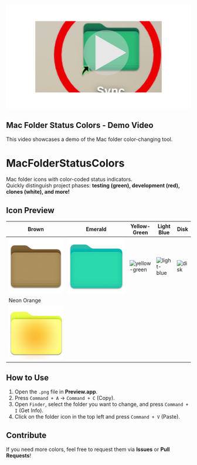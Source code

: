 <p align="center">
  <a href="https://youtu.be/eT7y_V9Za8E">
    <img src="https://raw.githubusercontent.com/satoshiichiban/MacFolderStatusColors/main/images/start20250302.png" width="700px">
  </a>
</p>

## Mac Folder Status Colors - Demo Video
This video showcases a demo of the Mac folder color-changing tool.


# MacFolderStatusColors

Mac folder icons with color-coded status indicators.  
Quickly distinguish project phases: **testing (green), development (red), clones (white), and more!**

## Icon Preview
| Brown | Emerald | Yellow-Green | Light Blue | Disk |
|--------|--------|--------------|------------|------|
| ![brown](icons/brown.png) | ![emerald](icons/emerald.png) | ![yellow-green](icons/yellow-green.png) | ![light-blue](icons/light-blue.png) | ![disk](icons/disk.png) |
| Neon Orange |  |  |  |  |
| ![neon_orange](icons/neon_orange.png) |  |  |  |  |

## How to Use
1. Open the `.png` file in **Preview.app**.
2. Press `Command + A` → `Command + C` (Copy).
3. Open `Finder`, select the folder you want to change, and press `Command + I` (Get Info).
4. Click on the folder icon in the top left and press `Command + V` (Paste).

## Contribute
If you need more colors, feel free to request them via **Issues** or **Pull Requests**!  
